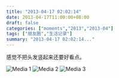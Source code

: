 ```yaml
---
title: "2013-04-17 02:02:14"
date: 2013-04-17T11:00:00+08:00
draft: false
categories: ["moments","2013","2013-04"]
tags: ["朋友圈","生活记录"]
summary: "2013-04-17 02:02:14..."
---
```


感觉不把头发竖起来还要好看点。

![Media 1](/Moments/photos/2013-04-17/201304170202140.jpg)
![Media 2](/Moments/photos/2013-04-17/201304170202141.jpg)
![Media 3](/Moments/photos/2013-04-17/201304170202142.jpg)
